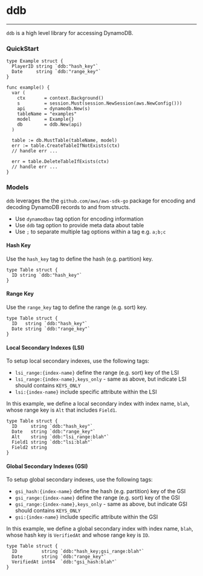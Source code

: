 # ddb
--------------------------------------------------------

`ddb` is a high level library for accessing DynamoDB.

### QuickStart

```golang
type Example struct {
  PlayerID string `ddb:"hash_key"`
  Date     string `ddb:"range_key"`
}

func example() {
  var (
    ctx       = context.Background()
    s         = session.Must(session.NewSession(aws.NewConfig()))
    api       = dynamodb.New(s)
    tableName = "examples"
    model     = Example{}
    db        = ddb.New(api)
  )  
  
  table := db.MustTable(tableName, model)
  err := table.CreateTableIfNotExists(ctx)
  // handle err ...
  
  err = table.DeleteTableIfExists(ctx)
  // handle err ...
}
```

### Models

`ddb` leverages the the `github.com/aws/aws-sdk-go` package for encoding and decoding DynamoDB
records to and from structs.  

* Use `dynamodbav` tag option for encoding information
* Use `ddb` tag option to provide meta data about table
* Use `;` to separate multiple tag options within a tag e.g. `a;b;c`

#### Hash Key

Use the `hash_key` tag to define the hash (e.g. partition) key. 

```golang
type Table struct {
  ID string `ddb:"hash_key"`
}
```

#### Range Key

Use the `range_key` tag to define the range (e.g. sort) key. 

```golang
type Table struct {
  ID   string `ddb:"hash_key"`
  Date string `ddb:"range_key"`
}
```

#### Local Secondary Indexes (LSI)

To setup local secondary indexes, use the following tags:

* `lsi_range:{index-name}` define the range (e.g. sort) key of the LSI
* `lsi_range:{index-name},keys_only` - same as above, but indicate LSI should contains `KEYS_ONLY` 
* `lsi:{index-name}` include specific attribute within the LSI

In this example, we define a local secondary index with index name, `blah`, whose
range key is `Alt` that includes `Field1`.

```golang
type Table struct {
  ID     string `ddb:"hash_key"`
  Date   string `ddb:"range_key"`
  Alt    string `ddb:"lsi_range:blah"`
  Field1 string `ddb:"lsi:blah"`
  Field2 string
}
```

#### Global Secondary Indexes (GSI)

To setup global secondary indexes, use the following tags:

* `gsi_hash:{index-name}` define the hash (e.g. partition) key of the GSI
* `gsi_range:{index-name}` define the range (e.g. sort) key of the GSI
* `gsi_range:{index-name},keys_only` - same as above, but indicate GSI should contains `KEYS_ONLY` 
* `gsi:{index-name}` include specific attribute within the GSI

In this example, we define a global secondary index with index name, `blah`, whose
hash key is `VerifiedAt` and whose range key is `ID`.

```golang
type Table struct {
  ID         string `ddb:"hash_key;gsi_range:blah"`
  Date       string `ddb:"range_key"`
  VerifiedAt int64  `ddb:"gsi_hash:blah"`
}
```
